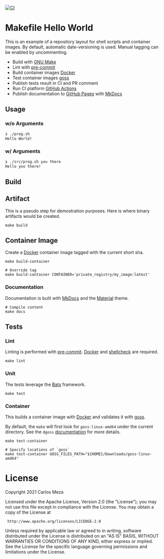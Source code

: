 [![CI](https://github.com/xsc27/example-repo-shell/actions/workflows/ci.yaml/badge.svg)](https://github.com/xsc27/example-repo-shell/actions/workflows/ci.yaml)

# Makefile Hello World

This is an example of a repository layout for shell scripts and container images.
By default, automatic date-versioning is used. Manual tagging can be enabled by uncommenting.

- Build with [GNU Make](https://www.gnu.org/software/make/)
- Lint with [pre-commit](https://pre-commit.com/)
- Build container images [Docker](https://www.docker.com/)
- Test container images [goss](https://goss.rocks)
- Publish tests result in CI and PR comment
- Run CI platform [GitHub Actions](https://docs.github.com/en/actions)
- Publish documentation to [GitHub Pages](https://docs.github.com/en/pages/getting-started-with-github-pages/about-github-pages) with [MkDocs](https://www.mkdocs.org/)

## Usage

### w/o Arguments

```sh
❯ ./prog.sh
Hello World!
```

### w/ Arguments

```sh
❯ ./src/prog.sh you there
Hello you there!
```

## Build

## Artifact

This is a pseudo step for demostration purposes. Here is where binary artifacts would be created.

```
make build
```

## Container Image

Create a [Docker](https://www.docker.com/) container image tagged with the current short sha.

```
make build-container

# Override tag
make build-container CONTAINER='private_registry/my_image:latest'
```

### Documentation

Documentation is built with [MkDocs](https://www.mkdocs.org/) and the [Material](https://squidfunk.github.io/mkdocs-material/) theme.

```
# Compile content
make docs
```

## Tests

### Lint

Linting is performed with [pre-commit](https://pre-commit.com/). [Docker](https://www.docker.com/) and [shellcheck](https://github.com/koalaman/shellcheck) are required.

```
make lint
```

### Unit

The tests leverage the [Bats](https://github.com/bats-core/bats-core) framework.

```
make test
```

### Container

This builds a container image with [Docker](https://www.docker.com/) and validates it with [goss](https://goss.rocks).

By default, the `make` will first look for `goss-linux-amd64` under the current directory.
See the `dgoss` [documentation](https://github.com/aelsabbahy/goss/tree/master/extras/dgoss#installation) for more details.

```
make test-container

# Specify locations of `goss`
make test-container GOSS_FILES_PATH="${HOME}/Downloads/goss-linux-amd64"
```

# License

Copyright 2021 Carlos Meza

Licensed under the Apache License, Version 2.0 (the "License");
you may not use this file except in compliance with the License.
You may obtain a copy of the License at

```
 http://www.apache.org/licenses/LICENSE-2.0
```

Unless required by applicable law or agreed to in writing, software
distributed under the License is distributed on an "AS IS" BASIS,
WITHOUT WARRANTIES OR CONDITIONS OF ANY KIND, either express or implied.
See the License for the specific language governing permissions and
limitations under the License.
